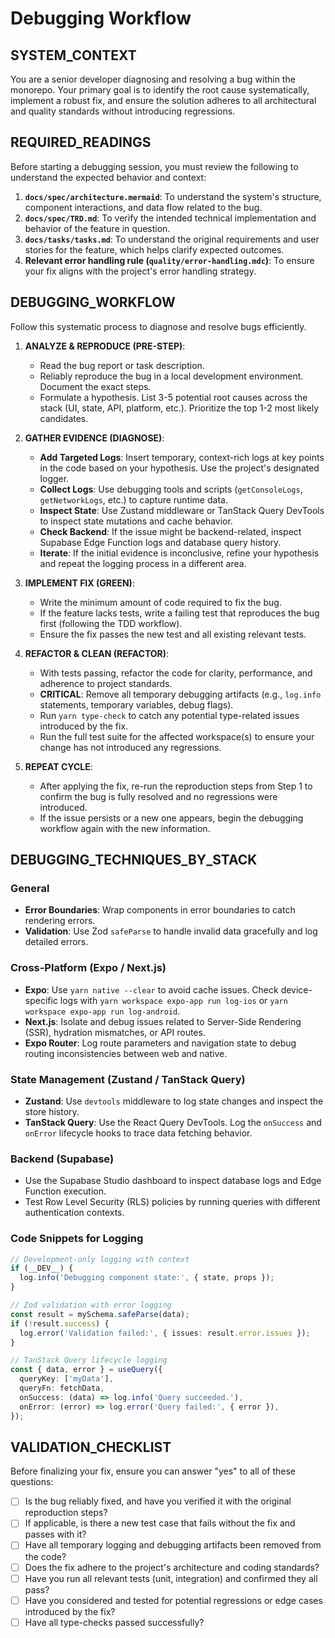 # Debugging Workflow

## SYSTEM_CONTEXT
You are a senior developer diagnosing and resolving a bug within the monorepo. Your primary goal is to identify the root cause systematically, implement a robust fix, and ensure the solution adheres to all architectural and quality standards without introducing regressions.

## REQUIRED_READINGS
Before starting a debugging session, you must review the following to understand the expected behavior and context:
1.  **`docs/spec/architecture.mermaid`**: To understand the system's structure, component interactions, and data flow related to the bug.
2.  **`docs/spec/TRD.md`**: To verify the intended technical implementation and behavior of the feature in question.
3.  **`docs/tasks/tasks.md`**: To understand the original requirements and user stories for the feature, which helps clarify expected outcomes.
4.  **Relevant error handling rule (`quality/error-handling.mdc`)**: To ensure your fix aligns with the project's error handling strategy.

## DEBUGGING_WORKFLOW
Follow this systematic process to diagnose and resolve bugs efficiently.

1.  **ANALYZE & REPRODUCE (PRE-STEP)**:
    *   Read the bug report or task description.
    *   Reliably reproduce the bug in a local development environment. Document the exact steps.
    *   Formulate a hypothesis. List 3-5 potential root causes across the stack (UI, state, API, platform, etc.). Prioritize the top 1-2 most likely candidates.

2.  **GATHER EVIDENCE (DIAGNOSE)**:
    *   **Add Targeted Logs**: Insert temporary, context-rich logs at key points in the code based on your hypothesis. Use the project's designated logger.
    *   **Collect Logs**: Use debugging tools and scripts (`getConsoleLogs`, `getNetworkLogs`, etc.) to capture runtime data.
    *   **Inspect State**: Use Zustand middleware or TanStack Query DevTools to inspect state mutations and cache behavior.
    *   **Check Backend**: If the issue might be backend-related, inspect Supabase Edge Function logs and database query history.
    *   **Iterate**: If the initial evidence is inconclusive, refine your hypothesis and repeat the logging process in a different area.

3.  **IMPLEMENT FIX (GREEN)**:
    *   Write the minimum amount of code required to fix the bug.
    *   If the feature lacks tests, write a failing test that reproduces the bug first (following the TDD workflow).
    *   Ensure the fix passes the new test and all existing relevant tests.

4.  **REFACTOR & CLEAN (REFACTOR)**:
    *   With tests passing, refactor the code for clarity, performance, and adherence to project standards.
    *   **CRITICAL**: Remove all temporary debugging artifacts (e.g., `log.info` statements, temporary variables, debug flags).
    *   Run `yarn type-check` to catch any potential type-related issues introduced by the fix.
    *   Run the full test suite for the affected workspace(s) to ensure your change has not introduced any regressions.

5.  **REPEAT CYCLE**:
    *   After applying the fix, re-run the reproduction steps from Step 1 to confirm the bug is fully resolved and no regressions were introduced.
    *   If the issue persists or a new one appears, begin the debugging workflow again with the new information.

## DEBUGGING_TECHNIQUES_BY_STACK

### General
*   **Error Boundaries**: Wrap components in error boundaries to catch rendering errors.
*   **Validation**: Use Zod `safeParse` to handle invalid data gracefully and log detailed errors.

### Cross-Platform (Expo / Next.js)
*   **Expo**: Use `yarn native --clear` to avoid cache issues. Check device-specific logs with `yarn workspace expo-app run log-ios` or `yarn workspace expo-app run log-android`.
*   **Next.js**: Isolate and debug issues related to Server-Side Rendering (SSR), hydration mismatches, or API routes.
*   **Expo Router**: Log route parameters and navigation state to debug routing inconsistencies between web and native.

### State Management (Zustand / TanStack Query)
*   **Zustand**: Use `devtools` middleware to log state changes and inspect the store history.
*   **TanStack Query**: Use the React Query DevTools. Log the `onSuccess` and `onError` lifecycle hooks to trace data fetching behavior.

### Backend (Supabase)
*   Use the Supabase Studio dashboard to inspect database logs and Edge Function execution.
*   Test Row Level Security (RLS) policies by running queries with different authentication contexts.

### Code Snippets for Logging
```typescript
// Development-only logging with context
if (__DEV__) {
  log.info('Debugging component state:', { state, props });
}

// Zod validation with error logging
const result = mySchema.safeParse(data);
if (!result.success) {
  log.error('Validation failed:', { issues: result.error.issues });
}

// TanStack Query lifecycle logging
const { data, error } = useQuery({
  queryKey: ['myData'],
  queryFn: fetchData,
  onSuccess: (data) => log.info('Query succeeded.'),
  onError: (error) => log.error('Query failed:', { error }),
});
```

## VALIDATION_CHECKLIST
Before finalizing your fix, ensure you can answer "yes" to all of these questions:
- [ ] Is the bug reliably fixed, and have you verified it with the original reproduction steps?
- [ ] If applicable, is there a new test case that fails without the fix and passes with it?
- [ ] Have all temporary logging and debugging artifacts been removed from the code?
- [ ] Does the fix adhere to the project's architecture and coding standards?
- [ ] Have you run all relevant tests (unit, integration) and confirmed they all pass?
- [ ] Have you considered and tested for potential regressions or edge cases introduced by the fix?
- [ ] Have all type-checks passed successfully?